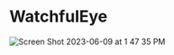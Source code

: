 # WatchfulEye
![Screen Shot 2023-06-09 at 1 47 35 PM](https://github.com/AlphaIdylSaythTG/WatchfulEye/assets/123337877/cdfb5171-fb78-4702-81a6-4cf020622aab)

